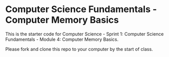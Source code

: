 # Computer Science Fundamentals - Computer Memory Basics

This is the starter code for Computer Science - Sprint 1: Computer Science Fundamentals - Module 4: Computer Memory Basics.

Please fork and clone this repo to your computer by the start of class.
